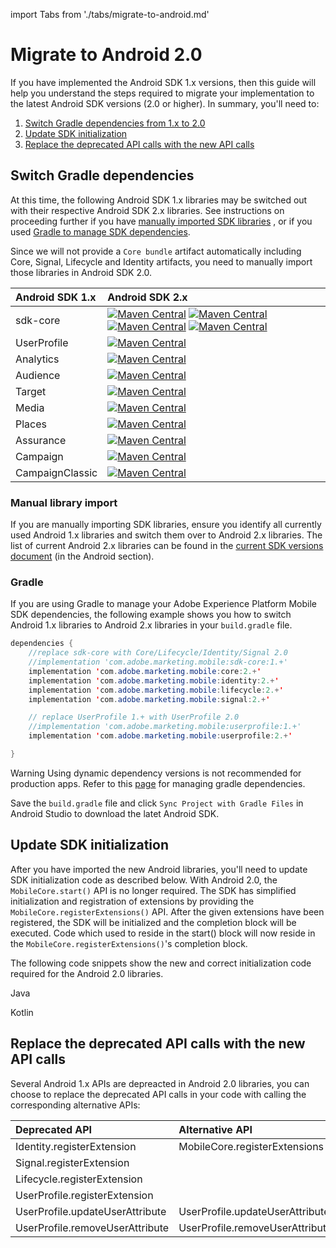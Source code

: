 import Tabs from './tabs/migrate-to-android.md'

# Migrate to Android 2.0

If you have implemented the Android SDK 1.x versions, then this guide will help you understand the steps required to migrate your implementation to the latest Android SDK versions (2.0 or higher). In summary, you'll need to:

1. [Switch Gradle dependencies from 1.x to 2.0](#switch-gradle-dependencies)
2. [Update SDK initialization](#update-sdk-initialization)
3. [Replace the deprecated API calls with the new API calls](#replace-the-deprecated-api-calls-with-the-new-api-calls1)

## Switch Gradle dependencies

At this time, the following Android SDK 1.x libraries may be switched out with their respective Android SDK 2.x libraries. See instructions on proceeding further if you have [manually imported SDK libraries](#manual-library-import) , or if you used [Gradle to manage SDK dependencies](#Gradle).

<InlineAlert variant="warning" slots="text"/>

Since we will not provide a `Core bundle` artifact automatically including Core, Signal, Lifecycle and Identity artifacts, you need to manually import those libraries in Android SDK 2.0.

| Android SDK 1.x | Android SDK 2.x                                                                                                                                                                                                                                                                                                                                                                                                                                                                                                                                                                                                                                                                                                                                                                                                                                                              |
| :-------------- | :--------------------------------------------------------------------------------------------------------------------------------------------------------------------------------------------------------------------------------------------------------------------------------------------------------------------------------------------------------------------------------------------------------------------------------------------------------------------------------------------------------------------------------------------------------------------------------------------------------------------------------------------------------------------------------------------------------------------------------------------------------------------------------------------------------------------------------------------------------------------------- |
| sdk-core        | [![Maven Central](https://img.shields.io/maven-central/v/com.adobe.marketing.mobile/core.svg?logo=android&logoColor=white&label=core)](https://mvnrepository.com/artifact/com.adobe.marketing.mobile/core) [![Maven Central](https://img.shields.io/maven-central/v/com.adobe.marketing.mobile/identity.svg?logo=android&logoColor=white&label=identity)](https://mvnrepository.com/artifact/com.adobe.marketing.mobile/identity) [![Maven Central](https://img.shields.io/maven-central/v/com.adobe.marketing.mobile/signal.svg?logo=android&logoColor=white&label=signal)](https://mvnrepository.com/artifact/com.adobe.marketing.mobile/signal) [![Maven Central](https://img.shields.io/maven-central/v/com.adobe.marketing.mobile/lifecycle.svg?logo=android&logoColor=white&label=lifecycle)](https://mvnrepository.com/artifact/com.adobe.marketing.mobile/lifecycle) |
| UserProfile     | [![Maven Central](https://img.shields.io/maven-central/v/com.adobe.marketing.mobile/userprofile.svg?logo=android&logoColor=white&label=userprofile)](https://mvnrepository.com/artifact/com.adobe.marketing.mobile/userprofile)                                                                                                                                                                                                                                                                                                                                                                                                                                                                                                                                                                                                                                              |
| Analytics       | [![Maven Central](https://img.shields.io/maven-central/v/com.adobe.marketing.mobile/analytics.svg?logo=android&logoColor=white&label=analytics)](https://mvnrepository.com/artifact/com.adobe.marketing.mobile/analytics)                                                                                                                                                                                                                                                                                                                                                                                                                                                                                                                                                                                                                                                    |
| Audience        | [![Maven Central](https://img.shields.io/maven-central/v/com.adobe.marketing.mobile/audience.svg?logo=android&logoColor=white&label=audience)](https://mvnrepository.com/artifact/com.adobe.marketing.mobile/audience)                                                                                                                                                                                                                                                                                                                                                                                                                                                                                                                                                                                                                                                       |
| Target          | [![Maven Central](https://img.shields.io/maven-central/v/com.adobe.marketing.mobile/target.svg?logo=android&logoColor=white&label=target)](https://mvnrepository.com/artifact/com.adobe.marketing.mobile/target)                                                                                                                                                                                                                                                                                                                                                                                                                                                                                                                                                                                                                                                             |
| Media           | [![Maven Central](https://img.shields.io/maven-central/v/com.adobe.marketing.mobile/media.svg?logo=android&logoColor=white&label=media)](https://mvnrepository.com/artifact/com.adobe.marketing.mobile/media)                                                                                                                                                                                                                                                                                                                                                                                                                                                                                                                                                                                                                                                                |
| Places          | [![Maven Central](https://img.shields.io/maven-central/v/com.adobe.marketing.mobile/places.svg?logo=android&logoColor=white&label=places)](https://mvnrepository.com/artifact/com.adobe.marketing.mobile/places)                                                                                                                                                                                                                                                                                                                                                                                                                                                                                                                                                                                                                                                             |
| Assurance       | [![Maven Central](https://img.shields.io/maven-central/v/com.adobe.marketing.mobile/assurance.svg?logo=android&logoColor=white&label=assurance)](https://mvnrepository.com/artifact/com.adobe.marketing.mobile/assurance)                                                                                                                                                                                                                                                                                                                                                                                                                                                                                                                                                                                                                                                    |
| Campaign        | [![Maven Central](https://img.shields.io/maven-central/v/com.adobe.marketing.mobile/campaign.svg?logo=android&logoColor=white&label=campaign)](https://mvnrepository.com/artifact/com.adobe.marketing.mobile/campaign)                                                                                                                                                                                                                                                                                                                                                                                                                                                                                                                                                                                                                                                       |
| CampaignClassic | [![Maven Central](https://img.shields.io/maven-central/v/com.adobe.marketing.mobile/campaignclassic.svg?logo=android&logoColor=white&label=campaignclassic)](https://mvnrepository.com/artifact/com.adobe.marketing.mobile/campaignclassic)                                                                                                                                                                                                                                                                                                                                                                                                                                                                                                                                                                                                                                  |

### Manual library import

If you are manually importing SDK libraries, ensure you identify all currently used Android 1.x libraries and switch them over to Android 2.x libraries. The list of current Android 2.x libraries can be found in the [current SDK versions document](sdk-versions.md#android) (in the Android section).

### Gradle

If you are using Gradle to manage your Adobe Experience Platform Mobile SDK dependencies, the following example shows you how to switch Android 1.x libraries to Android 2.x libraries in your `build.gradle` file.

```java
dependencies {
    //replace sdk-core with Core/Lifecycle/Identity/Signal 2.0
    //implementation 'com.adobe.marketing.mobile:sdk-core:1.+'
    implementation 'com.adobe.marketing.mobile:core:2.+'
    implementation 'com.adobe.marketing.mobile:identity:2.+'
    implementation 'com.adobe.marketing.mobile:lifecycle:2.+'
    implementation 'com.adobe.marketing.mobile:signal:2.+'

    // replace UserProfile 1.+ with UserProfile 2.0
    //implementation 'com.adobe.marketing.mobile:userprofile:1.+'
    implementation 'com.adobe.marketing.mobile:userprofile:2.+'

}
```

<InlineAlert variant="warning" slots="text"/>

Warning Using dynamic dependency versions is not recommended for production apps. Refer to this [page](https://github.com/adobe/aepsdk-core-android/blob/main/Documentation/MobileCore/gradle-dependencies.md) for managing gradle dependencies.

Save the `build.gradle` file and click `Sync Project with Gradle Files` in Android Studio to download the latet Android SDK.

## Update SDK initialization

After you have imported the new Android libraries, you'll need to update SDK initialization code as described below. With Android 2.0, the `MobileCore.start()` API is no longer required. The SDK has simplified initialization and registration of extensions by providing the `MobileCore.registerExtensions()` API. After the given extensions have been registered, the SDK will be initialized and the completion block will be executed. Code which used to reside in the start() block will now reside in the `MobileCore.registerExtensions()`'s completion block.

The following code snippets show the new and correct initialization code required for the Android 2.0 libraries.

<TabsBlock orientation="horizontal" slots="heading, content" repeat="2"/>

Java

<Tabs query="platform=java"/>

Kotlin

<Tabs query="platform=kotlin"/>

## Replace the deprecated API calls with the new API calls

Several Android 1.x APIs are depreacted in Android 2.0 libraries, you can choose to replace the deprecated API calls in your code with calling the corresponding alternative APIs:

| Deprecated API                  | Alternative API                  |
| :------------------------------ | :------------------------------- |
| Identity.registerExtension      | MobileCore.registerExtensions    |
| Signal.registerExtension        |                                  |
| Lifecycle.registerExtension     |                                  |
| UserProfile.registerExtension   |                                  |
| UserProfile.updateUserAttribute | UserProfile.updateUserAttributes |
| UserProfile.removeUserAttribute | UserProfile.removeUserAttributes |
